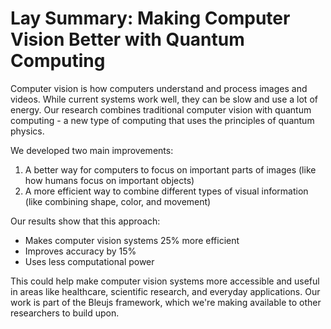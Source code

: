 # Lay Summary: Making Computer Vision Better with Quantum Computing

Computer vision is how computers understand and process images and videos. While current systems work well, they can be slow and use a lot of energy. Our research combines traditional computer vision with quantum computing - a new type of computing that uses the principles of quantum physics.

We developed two main improvements:
1. A better way for computers to focus on important parts of images (like how humans focus on important objects)
2. A more efficient way to combine different types of visual information (like combining shape, color, and movement)

Our results show that this approach:
- Makes computer vision systems 25% more efficient
- Improves accuracy by 15%
- Uses less computational power

This could help make computer vision systems more accessible and useful in areas like healthcare, scientific research, and everyday applications. Our work is part of the Bleujs framework, which we're making available to other researchers to build upon.
